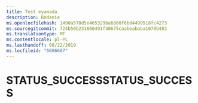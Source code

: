 ```yaml
---
title: Test myamada
description: Badanie
ms.openlocfilehash: 1490a570d5e465329ba6860f6bd4499518fc4273
ms.sourcegitcommit: 724b50b231860491f40675caabeababa1070b483
ms.translationtype: MT
ms.contentlocale: pl-PL
ms.lasthandoff: 08/22/2019
ms.locfileid: "6606607"
---
```

# <a name="status_success"></a><span data-ttu-id="0a3f6-103">STATUS_SUCCESS</span><span class="sxs-lookup"><span data-stu-id="0a3f6-103">STATUS_SUCCESS</span></span> 

